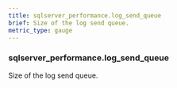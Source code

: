 ```yaml
---
title: sqlserver_performance.log_send_queue
brief: Size of the log send queue.
metric_type: gauge
---
```

### sqlserver_performance.log_send_queue

Size of the log send queue.